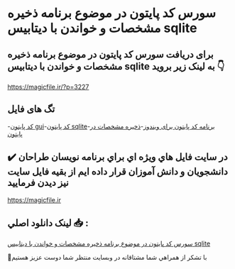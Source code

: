 # سورس کد پایتون در موضوع برنامه ذخیره مشخصات و خواندن با دیتابیس sqlite

## برای دریافت سورس کد پایتون در موضوع برنامه ذخیره مشخصات و خواندن با دیتابیس sqlite به لینک زیر بروید 👇

https://magicfile.ir/?p=3227

## تگ های فایل

-[کد پایتون gui](https://magicfile.ir/product/%d9%86%d9%85%d9%88%d9%86%d9%87-%d8%b3%d9%88%d8%b1%d8%b3-%d9%88-%da%a9%d8%af-%d9%be%d8%a7%db%8c%d8%aa%d9%88%d9%86-%d8%b0%d8%ae%db%8c%d8%b1%d9%87-%d9%85%d8%b4%d8%ae%d8%b5%d8%a7%d8%aa-sqlite/)-[کد پایتون sqlite](https://magicfile.ir/product/%d9%86%d9%85%d9%88%d9%86%d9%87-%d8%b3%d9%88%d8%b1%d8%b3-%d9%88-%da%a9%d8%af-%d9%be%d8%a7%db%8c%d8%aa%d9%88%d9%86-%d8%b0%d8%ae%db%8c%d8%b1%d9%87-%d9%85%d8%b4%d8%ae%d8%b5%d8%a7%d8%aa-sqlite/)-[برنامه کد پایتون برای ویندوز](https://magicfile.ir/product/%d9%86%d9%85%d9%88%d9%86%d9%87-%d8%b3%d9%88%d8%b1%d8%b3-%d9%88-%da%a9%d8%af-%d9%be%d8%a7%db%8c%d8%aa%d9%88%d9%86-%d8%b0%d8%ae%db%8c%d8%b1%d9%87-%d9%85%d8%b4%d8%ae%d8%b5%d8%a7%d8%aa-sqlite/)-[ذخیره مشخصات در پایتون](https://magicfile.ir/product/%d9%86%d9%85%d9%88%d9%86%d9%87-%d8%b3%d9%88%d8%b1%d8%b3-%d9%88-%da%a9%d8%af-%d9%be%d8%a7%db%8c%d8%aa%d9%88%d9%86-%d8%b0%d8%ae%db%8c%d8%b1%d9%87-%d9%85%d8%b4%d8%ae%d8%b5%d8%a7%d8%aa-sqlite/)

## ✔️ در سايت فايل هاي ويژه اي براي برنامه نويسان طراحان دانشجويان و دانش آموزان قرار داده ايم از بقيه فايل سايت نيز ديدن فرماييد

https://magicfile.ir


## لينک دانلود اصلي 📥 :

[سورس کد پایتون در موضوع برنامه ذخیره مشخصات و خواندن با دیتابیس sqlite](https://magicfile.ir/product/%d9%86%d9%85%d9%88%d9%86%d9%87-%d8%b3%d9%88%d8%b1%d8%b3-%d9%88-%da%a9%d8%af-%d9%be%d8%a7%db%8c%d8%aa%d9%88%d9%86-%d8%b0%d8%ae%db%8c%d8%b1%d9%87-%d9%85%d8%b4%d8%ae%d8%b5%d8%a7%d8%aa-sqlite/) 


🙏با تشکر از همراهي شما مشتاقانه در وبسایت منتظر شما دوست عزیز هستیم

